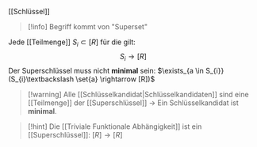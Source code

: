[[Schlüssel]]


> [!info] Begriff kommt von "Superset"

Jede [[Teilmenge]] $S_{i} \subset [R]$ für die gilt: 
$$S_{i} \rightarrow [R]$$
Der Superschlüssel muss nicht **minimal** sein: $\exists_{a \in S_{i}}(S_{i}\textbackslash \set{a} \rightarrow [R])$

> [!warning] Alle [[Schlüsselkandidat|Schlüsselkandidaten]] sind eine [[Teilmenge]] der [[Superschlüssel]] -> Ein Schlüsselkandidat ist **minimal**.

> [!hint] Die [[Triviale Funktionale Abhängigkeit]] ist ein [[Superschlüssel]]: $[R] \rightarrow [R]$